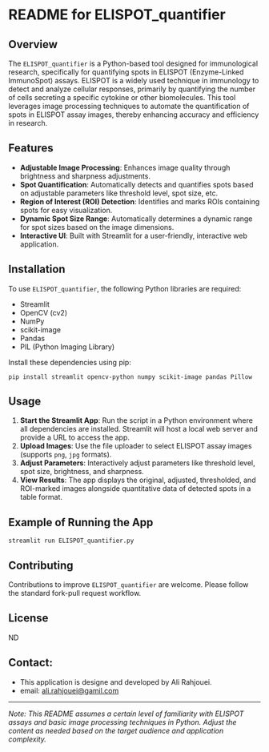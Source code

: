 # README for ELISPOT_quantifier

## Overview
The `ELISPOT_quantifier` is a Python-based tool designed for immunological research, specifically for quantifying spots in ELISPOT (Enzyme-Linked ImmunoSpot) assays. ELISPOT is a widely used technique in immunology to detect and analyze cellular responses, primarily by quantifying the number of cells secreting a specific cytokine or other biomolecules. This tool leverages image processing techniques to automate the quantification of spots in ELISPOT assay images, thereby enhancing accuracy and efficiency in research.

## Features
- **Adjustable Image Processing**: Enhances image quality through brightness and sharpness adjustments.
- **Spot Quantification**: Automatically detects and quantifies spots based on adjustable parameters like threshold level, spot size, etc.
- **Region of Interest (ROI) Detection**: Identifies and marks ROIs containing spots for easy visualization.
- **Dynamic Spot Size Range**: Automatically determines a dynamic range for spot sizes based on the image dimensions.
- **Interactive UI**: Built with Streamlit for a user-friendly, interactive web application.

## Installation
To use `ELISPOT_quantifier`, the following Python libraries are required:
- Streamlit
- OpenCV (cv2)
- NumPy
- scikit-image
- Pandas
- PIL (Python Imaging Library)

Install these dependencies using pip:
```
pip install streamlit opencv-python numpy scikit-image pandas Pillow
```

## Usage
1. **Start the Streamlit App**: Run the script in a Python environment where all dependencies are installed. Streamlit will host a local web server and provide a URL to access the app.
2. **Upload Images**: Use the file uploader to select ELISPOT assay images (supports `png`, `jpg` formats).
3. **Adjust Parameters**: Interactively adjust parameters like threshold level, spot size, brightness, and sharpness.
4. **View Results**: The app displays the original, adjusted, thresholded, and ROI-marked images alongside quantitative data of detected spots in a table format.

## Example of Running the App
```
streamlit run ELISPOT_quantifier.py
```

## Contributing
Contributions to improve `ELISPOT_quantifier` are welcome. Please follow the standard fork-pull request workflow.

## License
ND

## Contact:
* This application is designe and developed by Ali Rahjouei.
* email: ali.rahjouei@gamil.com
---

*Note: This README assumes a certain level of familiarity with ELISPOT assays and basic image processing techniques in Python. Adjust the content as needed based on the target audience and application complexity.*
